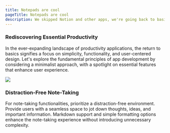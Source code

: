 ```yaml
---
title: Notepads are cool
pageTitle: Notepads are cool
description: We skipped Notion and other apps, we're going back to basics.
---
```


### Rediscovering Essential Productivity

In the ever-expanding landscape of productivity applications, the return to basics signifies a focus on simplicity, functionality, and user-centered design. Let's explore the fundamental principles of app development by considering a minimalist approach, with a spotlight on essential features that enhance user experience.

![](/assets/images/Rectangle3_1.webp)

### Distraction-Free Note-Taking

For note-taking functionalities, prioritize a distraction-free environment. Provide users with a seamless space to jot down thoughts, ideas, and important information. Markdown support and simple formatting options enhance the note-taking experience without introducing unnecessary complexity.